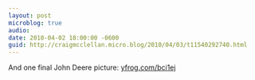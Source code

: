 ```yaml
---
layout: post
microblog: true
audio: 
date: 2010-04-02 18:00:00 -0600
guid: http://craigmcclellan.micro.blog/2010/04/03/t11540292740.html
---
```

And one final John Deere picture: [yfrog.com/bci1ej](http://yfrog.com/bci1ej)
